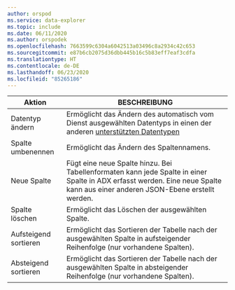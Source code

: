 ```yaml
---
author: orspod
ms.service: data-explorer
ms.topic: include
ms.date: 06/11/2020
ms.author: orspodek
ms.openlocfilehash: 7663599c6304a6042513a03496c8a2934c42c653
ms.sourcegitcommit: e87b6cb2075d36dbb445b16c5b83eff7eaf3cdfa
ms.translationtype: HT
ms.contentlocale: de-DE
ms.lasthandoff: 06/23/2020
ms.locfileid: "85265186"
---
```

|Aktion         |BESCHREIBUNG                                  |
|-----------------|-------------------------------------------|
|Datentyp ändern |Ermöglicht das Ändern des automatisch vom Dienst ausgewählten Datentyps in einen der anderen [unterstützten Datentypen](#edit-the-schema)|
|Spalte umbenennen    |Ermöglicht das Ändern des Spaltennamens. |
|Neue Spalte       |Fügt eine neue Spalte hinzu. Bei Tabellenformaten kann jede Spalte in einer Spalte in ADX erfasst werden. Eine neue Spalte kann aus einer anderen JSON-Ebene erstellt werden.|
|Spalte löschen    |Ermöglicht das Löschen der ausgewählten Spalte.|
|Aufsteigend sortieren   |Ermöglicht das Sortieren der Tabelle nach der ausgewählten Spalte in aufsteigender Reihenfolge (nur vorhandene Spalten). |
|Absteigend sortieren  |Ermöglicht das Sortieren der Tabelle nach der ausgewählten Spalte in absteigender Reihenfolge (nur vorhandene Spalten). |
